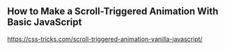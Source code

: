 ## How to Make a Scroll-Triggered Animation With Basic JavaScript

https://css-tricks.com/scroll-triggered-animation-vanilla-javascript/
